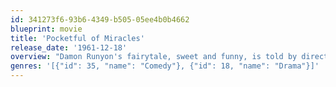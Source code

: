 ```yaml
---
id: 341273f6-93b6-4349-b505-05ee4b0b4662
blueprint: movie
title: 'Pocketful of Miracles'
release_date: '1961-12-18'
overview: "Damon Runyon's fairytale, sweet and funny, is told by director Frank Capra. Boozy, brassy Apple Annie, a beggar with a basket of apples, is as much as part of downtown New York as old Broadway itself. Bootlegger Dave the Dude is a sucker for her apples --- he thinks they bring him luck. But Dave and girlfriend Queenie Martin need a lot more than luck when it turns out that Annie is in a jam and only they can help: Annie's daughter Louise, who has lived all her life in a Spanish convent, is coming to America with a Count and his son. The count's son wants to marry Louise, who thinks her mother is part of New York society. It's up to Dave and Queenie and their Runyonesque cronies to turn Annie into a lady and convince the Count and his son that they are hobnobbing with New York's elite."
genres: '[{"id": 35, "name": "Comedy"}, {"id": 18, "name": "Drama"}]'
---
```

